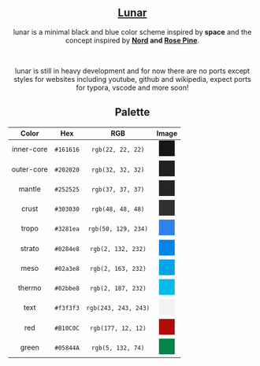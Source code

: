 <p align="center">
  <assets src="https://github.com/lunar-theme/lunar-theme/raw/main/assets/icon-rounded.png" width="90" />
<h2 align="center"><a href="https://github.com/lunar-theme">Lunar</a></h2>
</p>

<p align="center">lunar is a minimal black and blue color scheme inspired by<strong> space</strong> and the concept inspired by <strong><a href="https://nordtheme.com" target="_blank">Nord</a> and <a href="https://github.com/rose-pine" target="_blank">Rose Pine</a></strong>.</p><br>

<p align="center">lunar is still in heavy development and for now there are no ports except styles for websites including youtube, github and wikipedia, expect ports for typora, vscode and more soon!</p>

<h2 align="center">Palette</h1>

| Color             |    Hex    |          RGB          |    Image     |
| :--------------: | :-------: | :-------------------: | :--------: |
| inner-core          | `#161616` |   `rgb(22, 22, 22)`   | ![#161616](https://raw.githubusercontent.com/lunar-theme/lunar-theme/main/assets/bg.png)|
| outer-core           | `#202020` |   `rgb(32, 32, 32)`   | ![#202020](https://raw.githubusercontent.com/lunar-theme/lunar-theme/main/assets/bg-light.png)|
| mantle           | `#252525` |   `rgb(37, 37, 37)`   | ![#252525](https://raw.githubusercontent.com/lunar-theme/lunar-theme/main/assets/bg-lighter.png)|
| crust           | `#303030` |   `rgb(48, 48, 48)`   | ![#303030](https://raw.githubusercontent.com/lunar-theme/lunar-theme/main/assets/bg-lightest.png)|
| tropo           | `#3281ea` |   `rgb(50, 129, 234)` | ![#3281ea](https://raw.githubusercontent.com/lunar-theme/lunar-theme/main/assets/accent.png)|
| strato           | `#0284e8` |   `rgb(2, 132, 232)`| ![#0284e8](https://raw.githubusercontent.com/lunar-theme/lunar-theme/main/assets/accent-light.png)|
| meso           | `#02a3e8` |   `rgb(2, 163, 232)`| ![#02a3e](https://raw.githubusercontent.com/lunar-theme/lunar-theme/main/assets/accent-lighter.png)|
| thermo          | `#02bbe8` |   `rgb(2, 187, 232)`| ![#02bbe8](https://raw.githubusercontent.com/lunar-theme/lunar-theme/main/assets/accent-lightest.png)|
| text           | `#f3f3f3` |   `rgb(243, 243, 243)`| ![#f3f3f3](https://raw.githubusercontent.com/lunar-theme/lunar-theme/main/assets/text-color.png)|
| red           | `#B10C0C` |   `rgb(177, 12, 12)`| ![#B10C0C](https://raw.githubusercontent.com/lunar-theme/lunar-theme/main/assets/red.png)|
| green           | `#05844A` |   `rgb(5, 132, 74)`| ![#05844A](https://raw.githubusercontent.com/lunar-theme/lunar-theme/main/assets/green.png)|